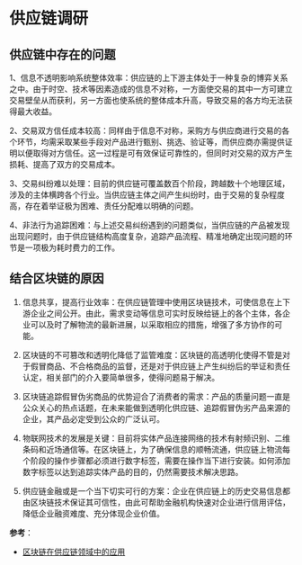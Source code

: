 # 供应链调研

## 供应链中存在的问题

1、信息不透明影响系统整体效率：供应链的上下游主体处于一种复杂的博弈关系之中。由于时空、技术等因素造成的信息不对称，一方面使交易的其中一方可建立交易壁垒从而获利，另一方面也使系统的整体成本升高，导致交易的各方均无法获得最大收益。

2、交易双方信任成本较高：同样由于信息不对称，采购方与供应商进行交易的各个环节，均需采取某些手段对产品进行甄别、挑选、验证等，而供应商亦需提供证明以便取得对方信任。这一过程是可有效保证可靠性的，但同时对交易的双方产生损耗、提高了双方的交易成本。

3、交易纠纷难以处理：目前的供应链可覆盖数百个阶段，跨越数十个地理区域，涉及的主体横跨各个行业。当供应链主体之间产生纠纷时，由于交易的复杂程度高，存在着举证极为困难、责任分配难以明确的问题。

4、非法行为追踪困难：与上述交易纠纷遇到的问题类似，当供应链的产品被发现出现问题时，由于供应链结构高度复杂，追踪产品流程、精准地确定出现问题的环节是一项极为耗时费力的工作。

## 结合区块链的原因

1. 信息共享，提高行业效率：在供应链管理中使用区块链技术，可使信息在上下游企业之间公开。由此，需求变动等信息可实时反映给链上的各个主体，各企业可以及时了解物流的最新进展，以采取相应的措施，增强了多方协作的可能。

2. 区块链的不可篡改和透明化降低了监管难度：区块链的高透明化使得不管是对于假冒商品、不合格商品的监督，还是对于供应链上产生纠纷后的举证和责任认定，相关部门的介入要简单很多，使得问题易于解决。

3. 区块链追踪假冒伪劣商品的优势迎合了消费者的需求：产品的质量问题一直是公众关心的热点话题，在未来能做到透明化供应链、追踪假冒伪劣产品来源的企业，其产品必定受到公众的广泛认可。

4. 物联网技术的发展是关键：目前将实体产品连接网络的技术有射频识别、二维条码和近场通信等。在区块链上，为了确保信息的顺畅流通，供应链上物流每个阶段的操作步骤都必须进行数字标签，需要在操作当下进行安装。如何添加数字标签以达到追踪实体产品的目的，仍然需要技术解决思路。

5. 供应链金融或是一个当下切实可行的方案：企业在供应链上的历史交易信息都由区块链技术保证其可信性，由此可帮助金融机构快速对企业进行信用评估，降低企业融资难度、充分体现企业价值。

**参考**：

- [区块链在供应链领域中的应用](https://www.sohu.com/a/234806035_713245)
